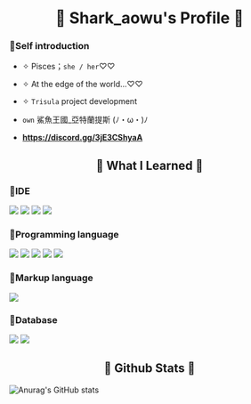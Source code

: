 <h1 align="center"> 🐳 Shark_aowu's Profile 🐳</h1>

<h3> 🌟Self introduction</h3>

- ✧ Pisces；`she / her`♡♡
- ✧ At the edge of the world...♡♡
- ✧ `Trisula` project development
   
- `own` 鯊魚王國_亞特蘭提斯 (ﾉ・ω・)ﾉ
- **<https://discord.gg/3jE3CShyaA>**


<h2 align="center"> 🐬 What I Learned 🐬</h2>
<h3> 🌟IDE</h3>
<p>
<img src="https://img.shields.io/badge/Arduino_IDE-00979D?style=for-the-badge&logo=arduino&logoColor=white" />
<img src="https://img.shields.io/badge/VIM-%2311AB00.svg?&style=for-the-badge&logo=vim&logoColor=white" />
<img src="https://img.shields.io/badge/VSCode-0078D4?style=for-the-badge&logo=visual%20studio%20code&logoColor=white" />
<img src="https://img.shields.io/badge/Visual_Studio-5C2D91?style=for-the-badge&logo=visual%20studio&logoColor=white" />
</p>


<h3> 🌟Programming language</h3>
<p>
<img src="https://img.shields.io/badge/C-00599C?style=for-the-badge&logo=c&logoColor=white" />
<img src="https://img.shields.io/badge/C%23-239120?style=for-the-badge&logo=c-sharp&logoColor=white" />
<img src="https://img.shields.io/badge/C%2B%2B-00599C?style=for-the-badge&logo=c%2B%2B&logoColor=white" />
<img src="https://img.shields.io/badge/Lua-2C2D72?style=for-the-badge&logo=lua&logoColor=white" />
<img src="https://img.shields.io/badge/Python-FFD43B?style=for-the-badge&logo=python&logoColor=blue" />
</p>


<h3> 🌟Markup language</h3>
<p>
<img src="https://img.shields.io/badge/json-5E5C5C?style=for-the-badge&logo=json&logoColor=white" />
</p>


<h3> 🌟Database</h3>
<p>
<img src="https://img.shields.io/badge/MySQL-005C84?style=for-the-badge&logo=mysql&logoColor=white" />
<img src="https://img.shields.io/badge/SQLite-07405E?style=for-the-badge&logo=sqlite&logoColor=white" />
</p> 


<h2 align="center"> 🐬 Github Stats 🐬</h2>

![Anurag's GitHub stats](https://github-readme-stats.vercel.app/api?username=Shark-aowu&show_icons=true&theme=transparent)